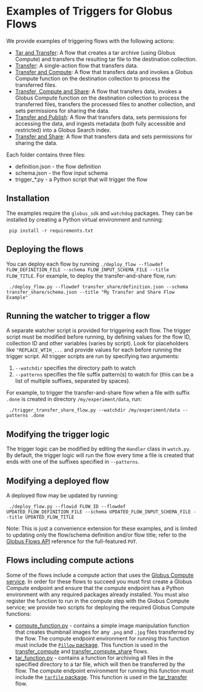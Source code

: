# Examples of Triggers for Globus Flows

We provide examples of triggering flows with the following actions:

* [Tar and Transfer](https://github.com/globus/globus-flows-trigger-examples/tree/main/tar_transfer): A flow that creates a tar archive (using Globus Compute) and transfers the resulting tar file to the destination collection.
* [Transfer](https://github.com/globus/globus-flows-trigger-examples/tree/main/transfer): A single-action flow that transfers data.
* [Transfer and Compute](https://github.com/globus/globus-flows-trigger-examples/tree/main/transfer_compute): A flow that transfers data and invokes a Globus Compute function on the destination collection to process the transferred files.
* [Transfer, Compute and Share](https://github.com/globus/globus-flows-trigger-examples/tree/main/transfer_compute_share): A flow that transfers data, invokes a Globus Compute function on the destination collection to process the transferred files, transfers the processed files to another collection, and sets permissions for sharing the data.
* [Transfer and Publish](https://github.com/globus/globus-flows-trigger-examples/tree/main/transfer_publish): A flow that transfers data, sets permissions for accessing the data, and ingests metadata (both fully accessible and restricted) into a Globus Search index.
* [Transfer and Share](https://github.com/globus/globus-flows-trigger-examples/tree/main/transfer_share): A flow that transfers data and sets permissions for sharing the data.

Each folder contains three files:

* definition.json - the flow definition
* schema.json - the flow input schema
* trigger_*.py - a Python script that will trigger the flow

## Installation
The examples require the `globus_sdk` and `watchdog` packages. They can be installed by creating a Python virtual environment and running:

     pip install -r requirements.txt

## Deploying the flows
You can deploy each flow by running `./deploy_flow --flowdef FLOW_DEFINITION_FILE --schema FLOW_INPUT_SCHEMA_FILE --title FLOW_TITLE`. For example, to deploy the transfer-and-share flow, run:

     ./deploy_flow.py --flowdef transfer_share/definition.json --schema transfer_share/schema.json --title "My Transfer and Share Flow Example"

## Running the watcher to trigger a flow
A separate watcher script is provided for triggering each flow. The trigger script must be modified before running, by defining values for the flow ID, collection ID and other variables (varies by script). Look for placeholders like `"REPLACE_WTIH_...` and provide values for each before running the trigger script. All trigger scripts are run by specifying two arguments:

1. `--watchdir` specifies the directory path to watch
1. `--patterns` specifies the file suffix pattern(s) to watch for (this can be a list of multiple suffixes, separated by spaces).

For example, to trigger the transfer-and-share flow when a file with suffix `.done` is created in directory `/my/experiment/data`, run:

     ./trigger_transfer_share_flow.py --watchdir /my/experiment/data --patterns .done

## Modifying the trigger logic
The trigger logic can be modified by editing the `Handler` class in `watch.py`. By default, the trigger logic will run the flow every time a file is created that ends with one of the suffixes specified in `--patterns`.

## Modifying a deployed flow
A deployed flow may be updated by running:

     ./deploy_flow.py --flowid FLOW_ID --flowdef UPDATED_FLOW_DEFINITION_FILE --schema UPDATED_FLOW_INPUT_SCHEMA_FILE --title UPDATED_FLOW_TITLE

Note: This is just a convenience extension for these examples, and is limited to updating only the flow/schema definition and/or flow title; refer to the [Globus Flows API](https://globusonline.github.io/globus-flows/) reference for the full-featured `PUT`.

## Flows including compute actions
Some of the flows include a compute action that uses the [Globus Compute service](https://globus-compute.readthedocs.io/en/latest/index.html). In order for these flows to succeed you must first create a Globus Compute endpoint and ensure that the compute endpoint has a Python environment with any required packages already installed. You must also register the function to run in the compute step with the Globus Compute service; we provide two scripts for deploying the required Globus Compute functions:

* [compute_function.py](https://github.com/globus/globus-flows-trigger-examples/functions/blob/main/compute_function.py) - contains a simple image manipulation function that creates thumbnail images for any `.png` and `.jpg` files transferred by the flow. The compute endpoint environment for running this function must include the [`Pillow` package](https://pillow.readthedocs.io/en/stable/). This function is used in the [transfer_compute](https://github.com/globus/globus-flows-trigger-examples/tree/main/transfer_compute) and [transfer_compute_share](https://github.com/globus/globus-flows-trigger-examples/tree/main/transfer_compute_share) flows.
* [tar_function.py](https://github.com/globus/globus-flows-trigger-examples/functions/blob/main/tar_function.py) - contains a function for archiving all files in the specified directory to a tar file, which will then be transferred by the flow. The compute endpoint environment for running this function must include the [`tarfile` package](https://docs.python.org/3/library/tarfile.html). This function is used in the  [tar_transfer](https://github.com/globus/globus-flows-trigger-examples/tree/main/tar_transfer) flow.
